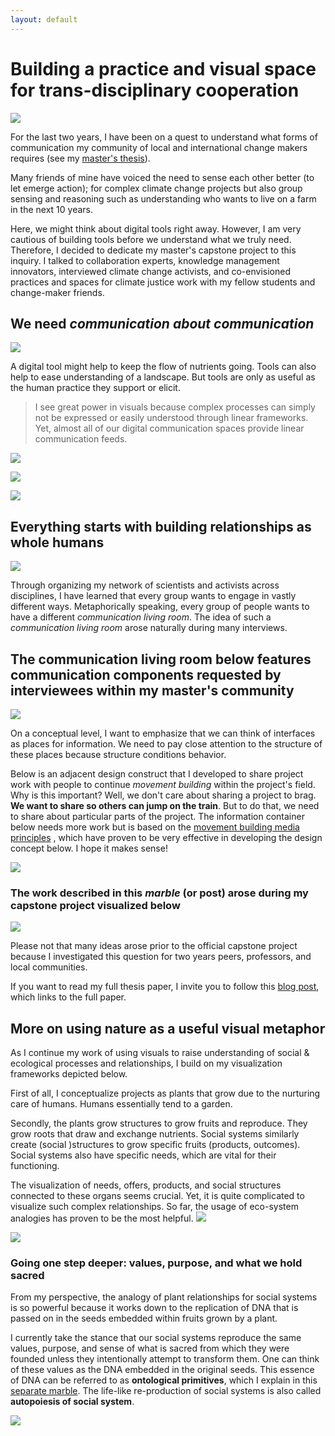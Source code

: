 ```yaml
---
layout: default
---
```

# Building a practice and visual space for trans-disciplinary cooperation
![](media/MESH-CAP_summary-graphics-HIGH-RES-08.png)

For the last two years, I have been on a quest to understand what forms of communication my community of local and international change makers requires (see my [master's thesis](https://www.omprakash.org/blog/leon-capstone-blog-week-14-overview)).  

Many friends of mine have voiced the need to sense each other better (to let emerge action); for complex climate change projects but also group sensing and reasoning such as understanding who wants to live on a farm in the next 10 years. 

Here, we might think about digital tools right away. However, I am very cautious of building tools before we understand what we truly need. Therefore, I decided to dedicate my master's capstone project to this inquiry. I talked to collaboration experts, knowledge management innovators, interviewed climate change activists, and co-envisioned practices and spaces for climate justice work with my fellow students and change-maker friends. 
## We need *communication about communication*

![](media/MESH-CAP_summary-graphics-HIGH-RES-01.png)

A digital tool might help to keep the flow of nutrients going. Tools can also help to ease understanding of a landscape. But tools are only as useful as the human practice they support or elicit.

>I see great power in visuals because complex processes can simply not be expressed or easily understood through linear frameworks. Yet, almost all of our digital communication spaces provide linear communication feeds. 

![](media/cleanshot_2024-08-24-at-17-56-47@2x.png)

![](media/MESH-CAP_summary-graphics-HIGH-RES-03.png)

![](media/MESH-CAP_summary-graphics-HIGH-RES-05.png)

## Everything starts with building relationships as whole humans

![](media/MESH-CAP_summary-graphics-HIGH-RES-06.png)

Through organizing my network of scientists and activists across disciplines, I have learned that every group wants to engage in vastly different ways. Metaphorically speaking, every group of people wants to have a different *communication living room*. The idea of such a *communication living room* arose naturally during many interviews. 

## The communication living room below features communication components requested by interviewees within my master's community

![](media/MESH-CAP_summary-graphics-HIGH-RES-02.png)

On a conceptual level, I want to emphasize that we can think of interfaces as places for information. We need to pay close attention to the structure of these places because structure conditions behavior.

Below is an adjacent design construct that I developed to share project work with people to continue *movement building* within the project's field. Why is this important? Well, we don't care about sharing a project to brag. **We want to share so others can jump on the train**. But to do that, we need to share about particular parts of the project. The information container below needs more work but is based on the [movement building media principles](MEDIA-MOVEMENT-BUILDING-A.md) , which have proven to be very effective in developing the design concept below. I hope it makes sense! 

![](media/MESH-CAP_summary-graphics-HIGH-RES-07.png)


### The work described in this *marble* (or post) arose during my capstone project visualized below

![](media/MESH-CAP_summary-graphics-HIGH-RES-09.png)

Please not that many ideas arose prior to the official capstone project because I investigated this question for two years peers, professors, and local communities.

If you want to read my full thesis paper, I invite you to follow this [blog post](https://www.omprakash.org/blog/leon-capstone-blog-week-14-overview), which links to the full paper.

## More on using nature as a useful visual metaphor
As I continue my work of using visuals to raise understanding of social & ecological processes and relationships, I build on my visualization frameworks depicted below. 

First of all, I conceptualize projects as plants that grow due to the nurturing care of humans. Humans essentially tend to a garden. 

Secondly, the plants grow structures to grow fruits and reproduce. They grow roots that draw and exchange nutrients. Social systems similarly create (social )structures to grow specific fruits (products, outcomes). Social systems also have specific needs, which are vital for their functioning. 

The visualization of needs, offers, products, and social structures connected to these organs seems crucial. Yet, it is quite complicated to visualize such complex relationships. So far, the usage of eco-system analogies has proven to be the most helpful.
![](media/cleanshot_2024-07-26-at-20-09-42@2x.png)

![](media/cleanshot_2024-07-26-at-20-10-08@2x.png)

### Going one step deeper: values, purpose, and what we hold sacred
From my perspective, the analogy of plant relationships for social systems is so powerful because it works down to the replication of DNA that is passed on in the seeds embedded within fruits grown by a plant. 

I currently take the stance that our social systems reproduce the same values, purpose, and sense of what is sacred from which they were founded unless they intentionally attempt to transform them. One can think of these values as the DNA embedded in the original seeds. This essence of DNA can be referred to as **ontological primitives**, which I explain in this [separate marble](ONTOLOGICAL-PRIMITIVES.md). The life-like re-production of social systems is also called **autopoiesis of social system**. 

![](media/cleanshot_2024-07-28-at-17-14-00@2x.png)